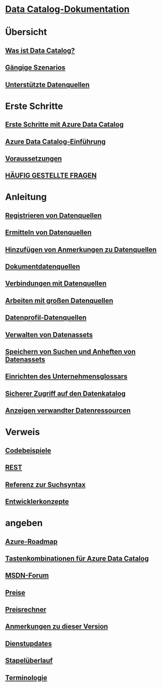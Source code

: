 # [Data Catalog-Dokumentation](index.md)

# Übersicht
## [Was ist Data Catalog?](data-catalog-what-is-data-catalog.md)
## [Gängige Szenarios](data-catalog-common-scenarios.md)
## [Unterstützte Datenquellen](data-catalog-dsr.md)

# Erste Schritte
## [Erste Schritte mit Azure Data Catalog](data-catalog-get-started.md)
## [Azure Data Catalog-Einführung](data-catalog-adopting-data-catalog.md)
## [Voraussetzungen](data-catalog-prerequisites.md)
## [HÄUFIG GESTELLTE FRAGEN](data-catalog-frequently-asked-questions.md)

# Anleitung
## [Registrieren von Datenquellen](data-catalog-how-to-register.md)
## [Ermitteln von Datenquellen](data-catalog-how-to-discover.md)
## [Hinzufügen von Anmerkungen zu Datenquellen](data-catalog-how-to-annotate.md)
## [Dokumentdatenquellen](data-catalog-how-to-documentation.md)
## [Verbindungen mit Datenquellen](data-catalog-how-to-connect.md)
## [Arbeiten mit großen Datenquellen](data-catalog-how-to-big-data.md)
## [Datenprofil-Datenquellen](data-catalog-how-to-data-profile.md)
## [Verwalten von Datenassets](data-catalog-how-to-manage.md)
## [Speichern von Suchen und Anheften von Datenassets](data-catalog-how-to-save-pin.md)
## [Einrichten des Unternehmensglossars](data-catalog-how-to-business-glossary.md)
## [Sicherer Zugriff auf den Datenkatalog](data-catalog-how-to-secure-catalog.md)
## [Anzeigen verwandter Datenressourcen](data-catalog-how-to-view-related-data-assets.md) 

# Verweis
## [Codebeispiele](https://azure.microsoft.com/resources/samples/?service=data-catalog)
## [REST](/rest/api/datacatalog/)
## [Referenz zur Suchsyntax](/rest/api/datacatalog/data-catalog-search-syntax-reference)
## [Entwicklerkonzepte](data-catalog-developer-concepts.md)

# angeben
## [Azure-Roadmap](https://azure.microsoft.com/roadmap/)
## [Tastenkombinationen für Azure Data Catalog](data-catalog-keyboard-shortcuts.md)
## [MSDN-Forum](https://social.msdn.microsoft.com/Forums/en-US/home?forum=azuredatacatalog)
## [Preise](https://azure.microsoft.com/pricing/details/data-catalog/)
## [Preisrechner](https://azure.microsoft.com/pricing/calculator/)
## [Anmerkungen zu dieser Version](data-catalog-whats-new.md)
## [Dienstupdates](https://azure.microsoft.com/updates/?product=data-catalog)
## [Stapelüberlauf](http://stackoverflow.com/questions/tagged/azure-data-catalog)
## [Terminologie](data-catalog-terminology.md)

